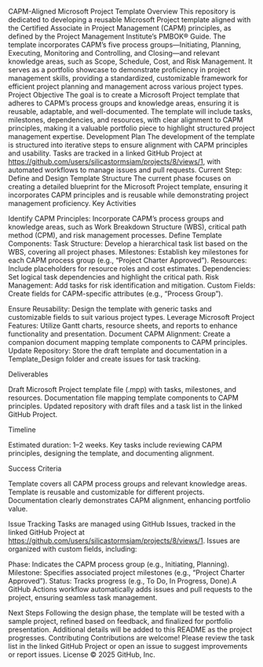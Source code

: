 CAPM-Aligned Microsoft Project Template
Overview
This repository is dedicated to developing a reusable Microsoft Project template aligned with the Certified Associate in Project Management (CAPM) principles, as defined by the Project Management Institute’s PMBOK® Guide. The template incorporates CAPM’s five process groups—Initiating, Planning, Executing, Monitoring and Controlling, and Closing—and relevant knowledge areas, such as Scope, Schedule, Cost, and Risk Management. It serves as a portfolio showcase to demonstrate proficiency in project management skills, providing a standardized, customizable framework for efficient project planning and management across various project types.
Project Objective
The goal is to create a Microsoft Project template that adheres to CAPM’s process groups and knowledge areas, ensuring it is reusable, adaptable, and well-documented. The template will include tasks, milestones, dependencies, and resources, with clear alignment to CAPM principles, making it a valuable portfolio piece to highlight structured project management expertise.
Development Plan
The development of the template is structured into iterative steps to ensure alignment with CAPM principles and usability. Tasks are tracked in a linked GitHub Project at https://github.com/users/silicastormsiam/projects/8/views/1, with automated workflows to manage issues and pull requests.
Current Step: Define and Design Template Structure
The current phase focuses on creating a detailed blueprint for the Microsoft Project template, ensuring it incorporates CAPM principles and is reusable while demonstrating project management proficiency.
Key Activities

Identify CAPM Principles: Incorporate CAPM’s process groups and knowledge areas, such as Work Breakdown Structure (WBS), critical path method (CPM), and risk management processes.
Define Template Components:
Task Structure: Develop a hierarchical task list based on the WBS, covering all project phases.
Milestones: Establish key milestones for each CAPM process group (e.g., “Project Charter Approved”).
Resources: Include placeholders for resource roles and cost estimates.
Dependencies: Set logical task dependencies and highlight the critical path.
Risk Management: Add tasks for risk identification and mitigation.
Custom Fields: Create fields for CAPM-specific attributes (e.g., “Process Group”).


Ensure Reusability: Design the template with generic tasks and customizable fields to suit various project types.
Leverage Microsoft Project Features: Utilize Gantt charts, resource sheets, and reports to enhance functionality and presentation.
Document CAPM Alignment: Create a companion document mapping template components to CAPM principles.
Update Repository: Store the draft template and documentation in a Template_Design folder and create issues for task tracking.

Deliverables

Draft Microsoft Project template file (.mpp) with tasks, milestones, and resources.
Documentation file mapping template components to CAPM principles.
Updated repository with draft files and a task list in the linked GitHub Project.

Timeline

Estimated duration: 1–2 weeks.
Key tasks include reviewing CAPM principles, designing the template, and documenting alignment.

Success Criteria

Template covers all CAPM process groups and relevant knowledge areas.
Template is reusable and customizable for different projects.
Documentation clearly demonstrates CAPM alignment, enhancing portfolio value.

Issue Tracking
Tasks are managed using GitHub Issues, tracked in the linked GitHub Project at https://github.com/users/silicastormsiam/projects/8/views/1. Issues are organized with custom fields, including:

Phase: Indicates the CAPM process group (e.g., Initiating, Planning).
Milestone: Specifies associated project milestones (e.g., “Project Charter Approved”).
Status: Tracks progress (e.g., To Do, In Progress, Done).A GitHub Actions workflow automatically adds issues and pull requests to the project, ensuring seamless task management.

Next Steps
Following the design phase, the template will be tested with a sample project, refined based on feedback, and finalized for portfolio presentation. Additional details will be added to this README as the project progresses.
Contributing
Contributions are welcome! Please review the task list in the linked GitHub Project or open an issue to suggest improvements or report issues.
License
© 2025 GitHub, Inc.

